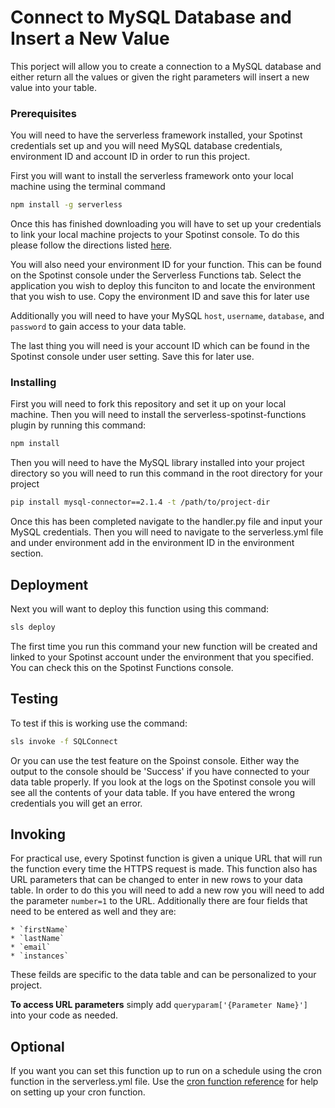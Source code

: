 # Connect to MySQL Database and Insert a New Value

This porject will allow you to create a connection to a MySQL database and either return all the values or given the right parameters will insert a new value into your table.

### Prerequisites

You will need to have the serverless framework installed, your Spotinst credentials set up and you will need MySQL database credentials, environment ID and account ID in order to run this project. 

First you will want to install the serverless framework onto your local machine using the terminal command

```bash
npm install -g serverless
```

Once this has finished downloading you will have to set up your credentials to link your local machine projects to your Spotinst console. To do this please follow the directions listed [here](https://serverless.com/framework/docs/providers/spotinst/guide/credentials/).

You will also need your environment ID for your function. This can be found on the Spotinst console under the Serverless Functions tab. Select the application you wish to deploy this funciton to and locate the environment that you wish to use. Copy the environment ID and save this for later use

Additionally you will need to have your MySQL `host`, `username`, `database`, and `password` to gain access to your data table.

The last thing you will need is your account ID which can be found in the Spotinst console under user setting. Save this for later use. 

### Installing

First you will need to fork this repository and set it up on your local machine. Then you will need to install the serverless-spotinst-functions plugin by running this command:

```bash
npm install
```

Then you will need to have the MySQL library installed into your project directory so you will need to run this command in the root directory for your project

```bash
pip install mysql-connector==2.1.4 -t /path/to/project-dir
```

Once this has been completed navigate to the handler.py file and input your MySQL credentials. Then you will need to navigate to the serverless.yml file and under environment add in the environment ID in the environment section.

## Deployment

Next you will want to deploy this function using this command:

```bash
sls deploy
```

The first time you run this command your new function will be created and linked to your Spotinst account under the environment that you specified. You can check this on the Spotinst Functions console. 

## Testing

To test if this is working use the command:

```bash
sls invoke -f SQLConnect
```

Or you can use the test feature on the Spoinst console. Either way the output to the console should be 'Success' if you have connected to your data table properly. If you look at the logs on the Spotinst console you will see all the contents of your data table. If you have entered the wrong credentials you will get an error.

## Invoking 

For practical use, every Spotinst function is given a unique URL that will run the function every time the HTTPS request is made. This function also has URL parameters that can be changed to enter in new rows to your data table. In order to do this you will need to add a new row you will need to add the parameter `number=1` to the URL. Additionally there are four fields that need to be entered as well and they are:

	* `firstName`
	* `lastName`
	* `email`
	* `instances`

These feilds are specific to the data table and can be personalized to your project. 

**To access URL parameters** simply add `queryparam['{Parameter Name}']` into your code as needed.

## Optional

If you want you can set this function up to run on a schedule using the cron function in the serverless.yml file. Use the [cron function reference](https://crontab.guru/) for help on setting up your cron function. 


